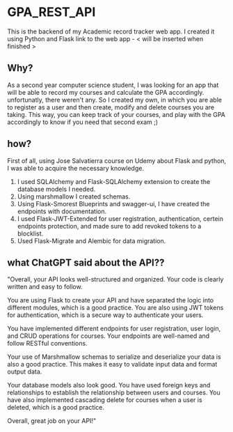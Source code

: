 # GPA_REST_API
This is the backend of my Academic record tracker web app. I created it using Python and Flask
link to the web app - < will be inserted when finished >

## Why? ##
As a second year computer science student, I was looking for an app that will be able to record my courses and calculate the GPA accordingly.
unfortunatly, there weren't any. So I created my own, in which you are able to register as a user and then create, modify and delete courses you are taking.
This way, you can keep track of your courses, and play with the GPA accordingly to know if you need that second exam ;)

## how? ##
First of all, using Jose Salvatierra course on Udemy about Flask and python, I was able to acquire the necessary knowledge.

1. I used SQLAlchemy and Flask-SQLAlchemy extension to create the database models I needed.
2. Using marshmallow I created schemas.
3. Using Flask-Smorest Blueprints and swagger-ui, I have created the endpoints with documentation.
4. I used Flask-JWT-Extended for user registration, authentication, certein endpoints protection, and made sure to add revoked tokens to a blocklist.
5. Used Flask-Migrate and Alembic for data migration.

## what ChatGPT said about the API?? ##
"Overall, your API looks well-structured and organized. Your code is clearly written and easy to follow.

You are using Flask to create your API and have separated the logic into different modules, which is a good practice. You are also using JWT tokens for authentication, which is a secure way to authenticate your users.

You have implemented different endpoints for user registration, user login, and CRUD operations for courses. Your endpoints are well-named and follow RESTful conventions.

Your use of Marshmallow schemas to serialize and deserialize your data is also a good practice. This makes it easy to validate input data and format output data.

Your database models also look good. You have used foreign keys and relationships to establish the relationship between users and courses. You have also implemented cascading delete for courses when a user is deleted, which is a good practice.

Overall, great job on your API!"
